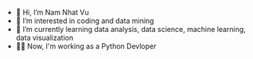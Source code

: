 - 👋 Hi, I’m Nam Nhat Vu 
- 👀 I’m interested in coding and data mining
- 🌱 I’m currently learning data analysis, data science, machine learning, data visualization
- 👷‍♂️ Now, I'm working as a Python Devloper


<!---
vnhtnm19497/vnhtnm19497 is a ✨ special ✨ repository because its `README.md` (this file) appears on your GitHub profile.
You can click the Preview link to take a look at your changes.
--->

